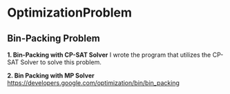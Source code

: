 # OptimizationProblem

## Bin-Packing Problem
**1. Bin-Packing with CP-SAT Solver**
I wrote the program that utilizes the CP-SAT Solver to solve this problem.

**2. Bin Packing with MP Solver**
https://developers.google.com/optimization/bin/bin_packing
